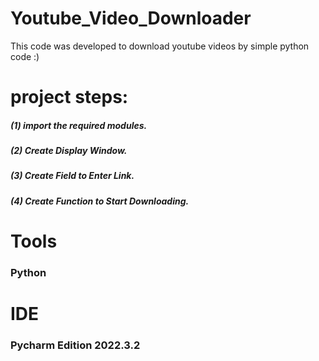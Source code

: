 # Youtube_Video_Downloader
This code was developed to download youtube videos by simple python code :)

# project steps:
##### (1) import the required modules.
##### (2) Create Display Window.
##### (3) Create Field to Enter Link.
##### (4) Create Function to Start Downloading.

# Tools
### Python

# IDE
### Pycharm Edition 2022.3.2

